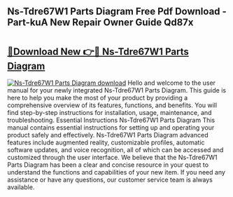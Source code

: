 ## Ns-Tdre67W1 Parts Diagram Free Pdf Download - Part-kuA New Repair Owner Guide Qd87x

# <h2><a href="http://dfkajk.blite.top/?on=Ns-Tdre67W1+Parts+Diagram">🔗Download New 👉🔴 Ns-Tdre67W1 Parts Diagram</a></h2>

[![Ns-Tdre67W1 Parts Diagram download](https://i.imgur.com/lujVjoI.png)](http://dfkajk.blite.top/?on=Ns-Tdre67W1+Parts+Diagram)
Hello and welcome to the user manual for your newly integrated Ns-Tdre67W1 Parts Diagram. This guide is here to help you make the most of your product by providing a comprehensive overview of its features, functions, and benefits. You will find step-by-step instructions for installation, usage, maintenance, and troubleshooting. Essential Instructions Ns-Tdre67W1 Parts Diagram This manual contains essential instructions for setting up and operating your product safely and effectively. Ns-Tdre67W1 Parts Diagram advanced features include augmented reality, customizable profiles, automatic software updates, and voice recognition, all of which can be accessed and customized through the user interface. We believe that the Ns-Tdre67W1 Parts Diagram has been a clear and concise resource in your quest to understand the functions and capabilities of your new item. If you need any assistance or have any questions, our customer service team is always available.
